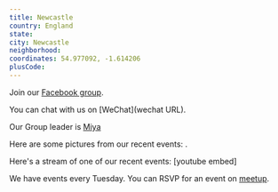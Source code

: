 ```yaml
---
title: Newcastle
country: England
state: 
city: Newcastle
neighborhood: 
coordinates: 54.977092, -1.614206
plusCode:
---
```

Join our [Facebook group](https://www.facebook.com/groups/free.code.camp.newcastle).

You can chat with us on [WeChat](wechat URL).

Our Group leader is [Miya](freecodecamp.org/miya)

Here are some pictures from our recent events:
![]().

Here's a stream of one of our recent events:
[youtube embed]

We have events every Tuesday. You can RSVP for an event on [meetup](meetupurl).
